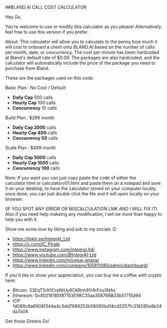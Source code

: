 ##BLAND.AI CALL COST CALCULATOR

Hey Gs,

You're welcome to use or modify this calculator as you please! Alternatively, feel free to use this version if you prefer.

About: This calculator will allow you to calculate to the penny how much it will cost to onboard a client onto BLAND.AI based on the number of calls per month, date, or concurrency.
The cost per minute has been hardcoded at Bland's default rate of $0.09.
The packages are also hardcoded, and the calculator will automatically include the price of the package you need to purchase from Bland.

These are the packages used on this code: 

Basic Plan : No Cost / Default
- **Daily Cap** 500 calls
- **Hourly Cap** 100 calls
- **Concurrency** 10 calls

Build Plan : $299 month
- **Daily Cap 2000** calls
- **Hourly Cap 400**  calls
- **Concurrency 50** calls

Scale Plan : $499 month
- **Daily Cap 5000** calls
- **Hourly Cap 1000**  calls
- **Concurrency 100** calls

Note: If you want you can just copy paste the code of either the calculator.html or calculatorv01.html and paste them on a notepad and save it on your desktop, to have the calculator stored on your computer locally, once done, you can just double click the file and it will open locally on your browser.

(IF YOU SPOT ANY ERROR OR MISCALCULATION LMK AND I WILL FIX IT)
Also if you need help makeing any modification, I will be more than happy to help you with it.


Show me some love by liking and sub to my socials :D 
- https://linktr.ee/IntegrAI_Ltd
- https://x.com/IC_Pirate
- https://www.instagram.com/integrai.ltd/
- https://www.youtube.com/@IntegrAI-Ltd
- https://www.linkedin.com/in/cesar-anaya/
- https://www.linkedin.com/company/105811080/admin/dashboard/

If you'd like to show your appreciation, you can buy me a coffee with crypto here:
- Bitcoin: 33EqT1Uh1CrpNiUy9CKRnh91r4rFzu3NAx
- Ethereum: 0x40218185f87153E98C35aa358766B23b51715d94
- ICP: 1d089c6a6908f344a4c3dd7689253b58065bd14cd2257fc318285e8b24da7a04

Get those Greens Gs!